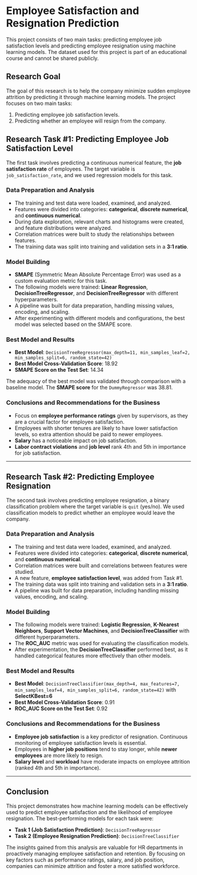 # Employee Satisfaction and Resignation Prediction

This project consists of two main tasks: predicting employee job satisfaction levels and predicting employee resignation using machine learning models. The dataset used for this project is part of an educational course and cannot be shared publicly.

## Research Goal

The goal of this research is to help the company minimize sudden employee attrition by predicting it through machine learning models. The project focuses on two main tasks:

1. Predicting employee job satisfaction levels.
2. Predicting whether an employee will resign from the company.

## Research Task #1: Predicting Employee Job Satisfaction Level

The first task involves predicting a continuous numerical feature, the **job satisfaction rate** of employees. The target variable is `job_satisfaction_rate`, and we used regression models for this task.

### Data Preparation and Analysis

- The training and test data were loaded, examined, and analyzed.
- Features were divided into categories: **categorical**, **discrete numerical**, and **continuous numerical**.
- During data exploration, relevant charts and histograms were created, and feature distributions were analyzed.
- Correlation matrices were built to study the relationships between features.
- The training data was split into training and validation sets in a **3:1 ratio**.

### Model Building

- **SMAPE** (Symmetric Mean Absolute Percentage Error) was used as a custom evaluation metric for this task.
- The following models were trained: **Linear Regression**, **DecisionTreeRegressor**, and **DecisionTreeRegressor** with different hyperparameters.
- A pipeline was built for data preparation, handling missing values, encoding, and scaling.
- After experimenting with different models and configurations, the best model was selected based on the SMAPE score.

### Best Model and Results

- **Best Model**: `DecisionTreeRegressor(max_depth=11, min_samples_leaf=2, min_samples_split=6, random_state=42)`
- **Best Model Cross-Validation Score**: 18.92  
- **SMAPE Score on the Test Set**: 14.34  

The adequacy of the best model was validated through comparison with a baseline model. The **SMAPE score** for the `DummyRegressor` was 38.81.

### Conclusions and Recommendations for the Business

- Focus on **employee performance ratings** given by supervisors, as they are a crucial factor for employee satisfaction.
- Employees with shorter tenures are likely to have lower satisfaction levels, so extra attention should be paid to newer employees.
- **Salary** has a noticeable impact on job satisfaction.
- **Labor contract violations** and **job level** rank 4th and 5th in importance for job satisfaction.

---

## Research Task #2: Predicting Employee Resignation

The second task involves predicting employee resignation, a binary classification problem where the target variable is `quit` (yes/no). We used classification models to predict whether an employee would leave the company.

### Data Preparation and Analysis

- The training and test data were loaded, examined, and analyzed.
- Features were divided into categories: **categorical**, **discrete numerical**, and **continuous numerical**.
- Correlation matrices were built and correlations between features were studied.
- A new feature, **employee satisfaction level**, was added from Task #1.
- The training data was split into training and validation sets in a **3:1 ratio**.
- A pipeline was built for data preparation, including handling missing values, encoding, and scaling.

### Model Building

- The following models were trained: **Logistic Regression**, **K-Nearest Neighbors**, **Support Vector Machines**, and **DecisionTreeClassifier** with different hyperparameters.
- The **ROC_AUC** metric was used for evaluating the classification models.
- After experimentation, the **DecisionTreeClassifier** performed best, as it handled categorical features more effectively than other models.

### Best Model and Results

- **Best Model**: `DecisionTreeClassifier(max_depth=4, max_features=7, min_samples_leaf=4, min_samples_split=6, random_state=42)` with **SelectKBest=6**
- **Best Model Cross-Validation Score**: 0.91  
- **ROC_AUC Score on the Test Set**: 0.92  

### Conclusions and Recommendations for the Business

- **Employee job satisfaction** is a key predictor of resignation. Continuous monitoring of employee satisfaction levels is essential.
- Employees in **higher job positions** tend to stay longer, while **newer employees** are more likely to resign.
- **Salary level** and **workload** have moderate impacts on employee attrition (ranked 4th and 5th in importance).

---

## Conclusion

This project demonstrates how machine learning models can be effectively used to predict employee satisfaction and the likelihood of employee resignation. The best-performing models for each task were:

- **Task 1 (Job Satisfaction Prediction)**: `DecisionTreeRegressor`  
- **Task 2 (Employee Resignation Prediction)**: `DecisionTreeClassifier`

The insights gained from this analysis are valuable for HR departments in proactively managing employee satisfaction and retention. By focusing on key factors such as performance ratings, salary, and job position, companies can minimize attrition and foster a more satisfied workforce.

